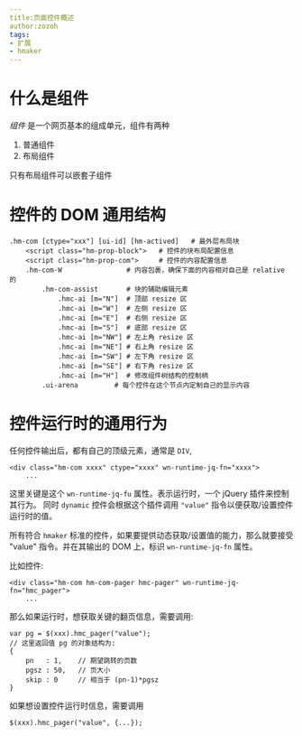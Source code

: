 ```yaml
---
title:页面控件概述
author:zozoh
tags:
- 扩展
- hmaker
---
```


# 什么是组件

*组件* 是一个网页基本的组成单元，组件有两种

1. 普通组件
2. 布局组件

只有布局组件可以嵌套子组件

# 控件的 DOM 通用结构

```
.hm-com [ctype="xxx"] [ui-id] [hm-actived]   # 最外层布局块
    <script class="hm-prop-block">   # 控件的块布局配置信息
    <script class="hm-prop-com">     # 控件的内容配置信息
    .hm-com-W                # 内容包裹，确保下面的内容相对自己是 relative 的
        .hm-com-assist       # 块的辅助编辑元素
            .hmc-ai [m="N"]  # 顶部 resize 区
            .hmc-ai [m="W"]  # 左侧 resize 区
            .hmc-ai [m="E"]  # 右侧 resize 区
            .hmc-ai [m="S"]  # 底部 resize 区
            .hmc-ai [m="NW"] # 左上角 resize 区
            .hmc-ai [m="NE"] # 右上角 resize 区
            .hmc-ai [m="SW"] # 左下角 resize 区
            .hmc-ai [m="SE"] # 右下角 resize 区
            .hmc-ai [m="H"]  # 修改组件树结构的控制柄
        .ui-arena         # 每个控件在这个节点内定制自己的显示内容
```

# 控件运行时的通用行为

任何控件输出后，都有自己的顶级元素，通常是 `DIV`,

```
<div class="hm-com xxxx" ctype="xxxx" wn-runtime-jq-fn="xxxx">
    ...
```

这里关键是这个 `wn-runtime-jq-fu` 属性。表示运行时，一个 jQuery 插件来控制其行为。
同时 `dynamic` 控件会根据这个插件调用 `"value"` 指令以便获取/设置控件运行时的值。

所有符合 `hmaker` 标准的控件，如果要提供动态获取/设置值的能力，那么就要接受 "value" 指令。并在其输出的 DOM 上，标识 `wn-runtime-jq-fn` 属性。

比如控件:

```
<div class="hm-com hm-com-pager hmc-pager" wn-runtime-jq-fn="hmc_pager">
    ...
```

那么如果运行时，想获取关键的翻页信息，需要调用:

```
var pg = $(xxx).hmc_pager("value");
// 这里返回值 pg 的对象结构为:
{
    pn   : 1,    // 期望跳转的页数
    pgsz : 50,   // 页大小
    skip : 0     // 相当于 (pn-1)*pgsz
}
```

如果想设置控件运行时信息，需要调用

```
$(xxx).hmc_pager("value", {...});
```




